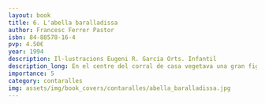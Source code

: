 ```yaml
---
layout: book
title: 6. L'abella baralladissa
author: Francesc Ferrer Pastor
isbn: 84-88578-16-4
pvp: 4.50€
year: 1994
description: Il·lustracions Eugeni R. García Orts. Infantil
description_long: En el centre del corral de casa vegetava una gran figuera. Una de les vegades en què vaig sentir el desig de menjar algunes dels seus fruits, vaig trobar una abella que en veure interrompuda la seua libació pel contacte de la meua mà, arremeté contra la mateixa amb el mal geni característic d'aquests animalets.
importance: 5
category: contaralles
img: assets/img/book_covers/contaralles/abella_baralladissa.jpg
---
```

